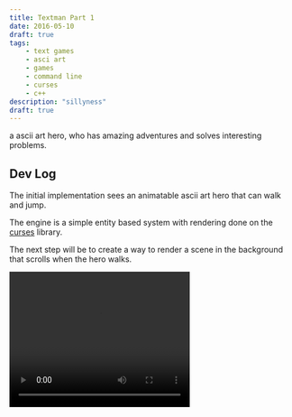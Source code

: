 ```yaml
---
title: Textman Part 1
date: 2016-05-10
draft: true
tags:
    - text games
    - asci art
    - games
    - command line
    - curses
    - c++
description: "sillyness"
draft: true
---
```


a ascii art hero, who has amazing adventures and solves interesting problems.

Dev Log
------

The initial implementation sees an animatable ascii art hero that can walk and jump.

The engine is a simple entity based system with rendering done on the [curses](https://en.wikipedia.org/wiki/Curses_(programming_library)) library.

The next step will be to create a way to render a scene in the background that scrolls when the hero walks.

<video width="320" height="240" controls>
  <source src="/video/Textman.mp4" type="video/mp4">
Your browser does not support the video tag.
</video>
